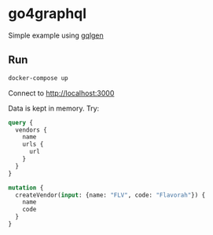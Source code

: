 # go4graphql

Simple example using [gqlgen](https://github.com/99designs/gqlgen)

## Run

```sh
docker-compose up
```

Connect to [http://localhost:3000](http://localhost:3000)

Data is kept in memory. Try:

```graphql
query {
  vendors {
    name
    urls {
      url
    }
  }
}
```

```graphql
mutation {
  createVendor(input: {name: "FLV", code: "Flavorah"}) {
    name
    code
  }
}
```
